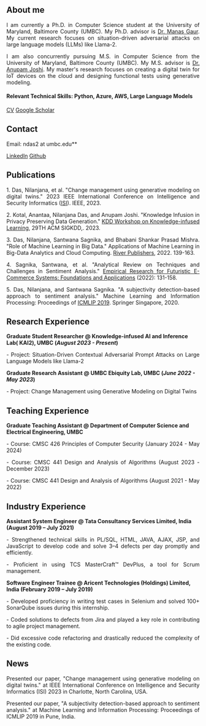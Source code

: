 ## About me

<p align="justify">I am currently a Ph.D. in Computer Science student at the University of Maryland, Baltimore County (UMBC). My Ph.D. advisor is <a href="https://manasgaur.github.io/">Dr. Manas Gaur</a>. My current research focuses on situation-driven adversarial attacks on large language models (LLMs) like Llama-2.</p>

<p align="justify">I am also concurrently pursuing M.S. in Computer Science from the University of Maryland, Baltimore County (UMBC). My M.S. advisor is <a href="https://cybersecurity.umbc.edu/anupam-joshi/">Dr. Anupam Joshi</a>. My master's research focuses on creating a digital twin for IoT devices on the cloud and designing functional tests using generative modeling.</p>

#### Relevant Technical Skills: Python, Azure, AWS, Large Language Models

[CV](/assets/img/Nilanjana-Das-CV.pdf)    [Google Scholar](https://scholar.google.com/citations?user=Mtt01lIAAAAJ&hl=en)

## Contact

Email: ndas2 at umbc.edu**

[LinkedIn](https://www.linkedin.com/in/nilanjana-das-390740169/)    [Github](https://github.com/Nilanjana010)

## Publications
<p align="justify">1. Das, Nilanjana, et al. "Change management using generative modeling on digital twins." 2023 IEEE International Conference on Intelligence and Security Informatics (<a href="https://ieee-isi.org/2023/">ISI</a>). IEEE, 2023.</p>
<p align="justify">2. Kotal, Anantaa, Nilanjana Das, and Anupam Joshi. "Knowledge Infusion in Privacy Preserving Data Generation." <a href="https://aiisc.ai/kiml2023/index.html">KDD Workshop on Knowledge-infused Learning</a>, 29TH ACM SIGKDD,. 2023.</p>
<p align="justify">3. Das, Nilanjana, Santwana Sagnika, and Bhabani Shankar Prasad Mishra. "Role of Machine Learning in Big Data." Applications of Machine Learning in Big-Data Analytics and Cloud Computing. <a href="https://ieeexplore.ieee.org/document/9478284">River Publishers</a>, 2022. 139-163.</p>
<p align="justify">4. Sagnika, Santwana, et al. "Analytical Review on Techniques and Challenges in Sentiment Analysis." <a href="https://www.igi-global.com/chapter/analytical-review-on-techniques-and-challenges-in-sentiment-analysis/309672">Empirical Research for Futuristic E-Commerce Systems: Foundations and Applications</a> (2022): 131-158.</p>
<p align="justify">5. Das, Nilanjana, and Santwana Sagnika. "A subjectivity detection-based approach to sentiment analysis." Machine Learning and Information Processing: Proceedings of <a href="https://link.springer.com/chapter/10.1007/978-981-15-1884-3_14">ICMLIP 2019</a>. Springer Singapore, 2020.</p>

## Research Experience

**Graduate Student Researcher @ Knowledge-infused AI and Inference Lab( KAI2), UMBC (_August 2023 - Present_)**
<p align="justify">- Project: Situation-Driven Contextual Adversarial Prompt Attacks on Large Language Models like Llama-2

**Graduate Research Assistant @ UMBC Ebiquity Lab, UMBC (_June 2022 - May 2023_)**
<p align="justify">- Project: Change Management using Generative Modeling on Digital Twins

## Teaching Experience

**Graduate Teaching Assistant @ Department of Computer Science and Electrical Engineering, UMBC**
<p align="justify">- Course: CMSC 426 Principles of Computer Security     (January 2024 - May 2024)
<p align="justify">- Course: CMSC 441 Design and Analysis of Algorithms   (August 2023 - December 2023)
<p align="justify">- Course: CMSC 441 Design and Analysis of Algorithms   (August 2021 - May 2022)

## Industry Experience
**Assistant System Engineer @ Tata Consultancy Services Limited, India (August 2019 – July 2021)**

<p align="justify">-  Strengthened technical skills in PL/SQL, HTML, JAVA, AJAX, JSP, and JavaScript to develop code and solve 3–4 defects per day promptly and efficiently.</p>
<p align="justify">-  Proficient in using TCS MasterCraft™ DevPlus, a tool for Scrum management.</p>

**Software Engineer Trainee @ Aricent Technologies (Holdings) Limited, India (February 2019 – July 2019)**

<p align="justify">-  Developed proficiency in writing test cases in Selenium and solved 100+ SonarQube issues during this internship.</p>
<p align="justify">-  Coded solutions to defects from Jira and played a key role in contributing to agile project management.</p>
<p align="justify">-  Did excessive code refactoring and drastically reduced the complexity of the existing code.</p>

## News

<p align="justify">Presented our paper, "Change management using generative modeling on digital twins." at IEEE International Conference on Intelligence and Security Informatics (ISI) 2023 in Charlotte, North Carolina, USA.</p>

<p align="justify">Presented our paper, "A subjectivity detection-based approach to sentiment analysis." at Machine Learning and Information Processing: Proceedings of ICMLIP 2019 in Pune, India.</p>

